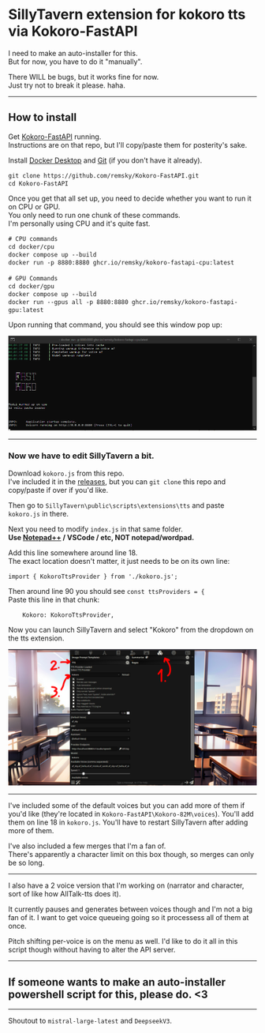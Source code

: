 # SillyTavern extension for kokoro tts via Kokoro-FastAPI

I need to make an auto-installer for this.  
But for now, you have to do it "manually".

There WILL be bugs, but it works fine for now.  
Just try not to break it please. haha.

---

## How to install

Get [Kokoro-FastAPI](https://github.com/remsky/Kokoro-FastAPI) running.  
Instructions are on that repo, but I'll copy/paste them for posterity's sake.

Install [Docker Desktop](https://www.docker.com/products/docker-desktop/) and [Git](https://git-scm.com/downloads) (if you don't have it already).

```
git clone https://github.com/remsky/Kokoro-FastAPI.git  
cd Kokoro-FastAPI
```

Once you get that all set up, you need to decide whether you want to run it on CPU or GPU.  
You only need to run one chunk of these commands.  
I'm personally using CPU and it's quite fast.

```
# CPU commands
cd docker/cpu
docker compose up --build 
docker run -p 8880:8880 ghcr.io/remsky/kokoro-fastapi-cpu:latest

# GPU Commands
cd docker/gpu
docker compose up --build 
docker run --gpus all -p 8880:8880 ghcr.io/remsky/kokoro-fastapi-gpu:latest
```
Upon running that command, you should see this window pop up:

![alt text](assets/1.png)

---

### Now we have to edit SillyTavern a bit.

Download `kokoro.js` from this repo.  
I've included it in the [releases](https://github.com/remghoost/sillytavern-kokoro/releases), but you can `git clone` this repo and copy/paste if over if you'd like.

Then go to `SillyTavern\public\scripts\extensions\tts` and paste `kokoro.js` in there.

Next you need to modify `index.js` in that same folder.  
**Use [Notepad++](https://notepad-plus-plus.org/) / VSCode / etc, NOT notepad/wordpad.**

Add this line somewhere around line 18.   
The exact location doesn't matter, it just needs to be on its own line:

```
import { KokoroTtsProvider } from './kokoro.js';
```

Then around line 90 you should see `const ttsProviders = {`  
Paste this line in that chunk:

```
    Kokoro: KokoroTtsProvider,
```

Now you can launch SillyTavern and select "Kokoro" from the dropdown on the tts extension.

![alt text](assets/2.png)

---

I've included some of the default voices but you can add more of them if you'd like (they're located in `Kokoro-FastAPI\Kokoro-82M\voices`). You'll add them on line 18 in `kokoro.js`. You'll have to restart SillyTavern after adding more of them.

I've also included a few merges that I'm a fan of.  
There's apparently a character limit on this box though, so merges can only be so long.

---

I also have a 2 voice version that I'm working on (narrator and character, sort of like how AllTalk-tts does it).

It currently pauses and generates between voices though and I'm not a big fan of it. I want to get voice queueing going so it processess all of them at once.

Pitch shifting per-voice is on the menu as well. I'd like to do it all in this script though without having to alter the API server.

---

## If someone wants to make an auto-installer powershell script for this, please do. <3

---

Shoutout to `mistral-large-latest` and `DeepseekV3`.